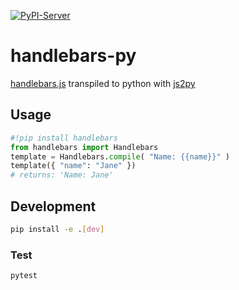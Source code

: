 [![PyPI-Server](https://img.shields.io/pypi/v/handlebars.svg)](https://pypi.org/project/handlebars/)

# handlebars-py
[handlebars.js](https://github.com/handlebars-lang/handlebars.js) transpiled to python with [js2py](https://github.com/PiotrDabkowski/Js2Py)

## Usage
```python
#!pip install handlebars
from handlebars import Handlebars
template = Handlebars.compile( "Name: {{name}}" )
template({ "name": "Jane" })
# returns: 'Name: Jane'
```


## Development
```bash
pip install -e .[dev]
```

### Test
```bash
pytest
```
